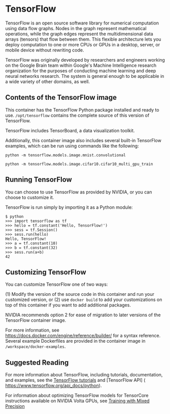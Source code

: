 TensorFlow
============

TensorFlow is an open source software library for numerical computation using
data flow graphs. Nodes in the graph represent mathematical operations, while
the graph edges represent the multidimensional data arrays (tensors) that flow
between them. This flexible architecture lets you deploy computation to one or
more CPUs or GPUs in a desktop, server, or mobile device without rewriting
code. 

TensorFlow was originally developed by researchers and engineers working on the
Google Brain team within Google's Machine Intelligence research organization
for the purposes of conducting machine learning and deep neural networks
research. The system is general enough to be applicable in a wide variety of
other domains, as well.

## Contents of the TensorFlow image

This container has the TensorFlow Python package installed and ready to use.
`/opt/tensorflow` contains the complete source of this version of TensorFlow.

TensorFlow includes TensorBoard, a data visualization toolkit.

Additionally, this container image also includes several built-in TensorFlow
examples, which can be run using commands like the following:

```
python -m tensorflow.models.image.mnist.convolutional
```
```
python -m tensorflow.models.image.cifar10.cifar10_multi_gpu_train
```

## Running TensorFlow

You can choose to use TensorFlow as provided by NVIDIA, or you can choose to
customize it.

TensorFlow is run simply by importing it as a Python module:
```
$ python
>>> import tensorflow as tf
>>> hello = tf.constant('Hello, TensorFlow!')
>>> sess = tf.Session()
>>> sess.run(hello)
Hello, TensorFlow!
>>> a = tf.constant(10)
>>> b = tf.constant(32)
>>> sess.run(a+b)
42
```

## Customizing TensorFlow

You can customize TensorFlow one of two ways:

(1) Modify the version of the source code in this container and run your
customized version, or (2) use `docker build` to add your customizations on top
of this container if you want to add additional packages.

NVIDIA recommends option 2 for ease of migration to later versions of the
TensorFlow container image.

For more information, see https://docs.docker.com/engine/reference/builder/ for
a syntax reference.  Several example Dockerfiles are provided in the container
image in `/workspace/docker-examples`.

## Suggested Reading

For more information about TensorFlow, including tutorials, documentation, and
examples, see the [TensorFlow tutorials]( https://www.tensorflow.org/tutorials)
and [TensorFlow API] ( https://www.tensorflow.org/api_docs/python).

For information about optimizing TensorFlow models for TensorCore instructions
available on NVIDIA Volta GPUs, see [Training with Mixed Precision](
http://docs.nvidia.com/deeplearning/sdk/mixed-precision-training/index.html)


